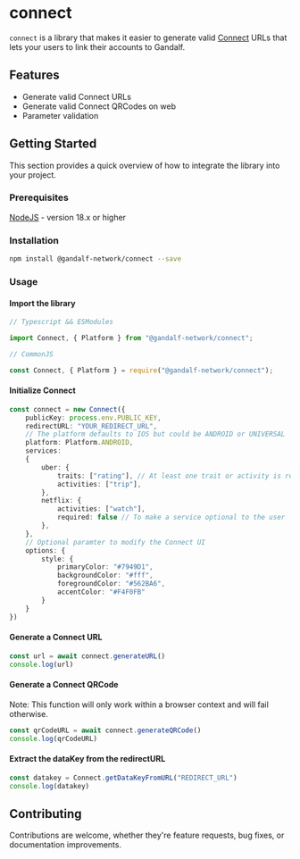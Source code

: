 # connect

`connect` is a library that makes it easier to generate valid [Connect](https://docs.gandalf.network/concepts/connect) URLs that lets your users to link their accounts to Gandalf.

## Features

- Generate valid Connect URLs
- Generate valid Connect QRCodes on web
- Parameter validation

## Getting Started

This section provides a quick overview of how to integrate the library into your project.

### Prerequisites

[NodeJS](https://nodejs.org/) - version 18.x or higher

### Installation

```bash
npm install @gandalf-network/connect --save
```

### Usage

#### Import the library

```typescript
// Typescript && ESModules

import Connect, { Platform } from "@gandalf-network/connect";
```

```javascript
// CommonJS

const Connect, { Platform } = require("@gandalf-network/connect");
```

#### Initialize Connect

```typescript
const connect = new Connect({
    publicKey: process.env.PUBLIC_KEY, 
    redirectURL: "YOUR_REDIRECT_URL",
    // The platform defaults to IOS but could be ANDROID or UNIVERSAL
    platform: Platform.ANDROID,
    services: 
    {
        uber: {
            traits: ["rating"], // At least one trait or activity is required
            activities: ["trip"],
        },
        netflix: {
            activities: ["watch"],
            required: false // To make a service optional to the user
        },
    },
    // Optional paramter to modify the Connect UI
    options: {
        style: {
            primaryColor: "#7949D1", 
            backgroundColor: "#fff", 
            foregroundColor: "#562BA6", 
            accentColor: "#F4F0FB"
        }
    }
})
```

#### Generate a Connect URL

```typescript
const url = await connect.generateURL()
console.log(url)
```

#### Generate a Connect QRCode

Note: This function will only work within a browser context and will fail otherwise.

```typescript
const qrCodeURL = await connect.generateQRCode()
console.log(qrCodeURL)
```

#### Extract the dataKey from the redirectURL

```typescript
const datakey = Connect.getDataKeyFromURL("REDIRECT_URL")
console.log(datakey)
```

## Contributing

Contributions are welcome, whether they're feature requests, bug fixes, or documentation improvements.

